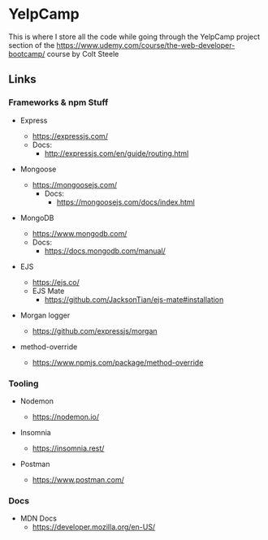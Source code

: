 # YelpCamp

This is where I store all the code while going through the YelpCamp project section of the https://www.udemy.com/course/the-web-developer-bootcamp/ course by Colt Steele

## Links 
### Frameworks & npm Stuff
- Express
    - https://expressjs.com/
    - Docs: 
        - http://expressjs.com/en/guide/routing.html
- Mongoose
  - https://mongoosejs.com/
    - Docs:
        - https://mongoosejs.com/docs/index.html

- MongoDB
    - https://www.mongodb.com/
    - Docs:
        - https://docs.mongodb.com/manual/

- EJS
    - https://ejs.co/
    - EJS Mate
        - https://github.com/JacksonTian/ejs-mate#installation

- Morgan logger
    - https://github.com/expressjs/morgan

- method-override
  - https://www.npmjs.com/package/method-override

### Tooling
- Nodemon
  - https://nodemon.io/

- Insomnia
  - https://insomnia.rest/

- Postman
  - https://www.postman.com/

### Docs 
- MDN Docs
  - https://developer.mozilla.org/en-US/
